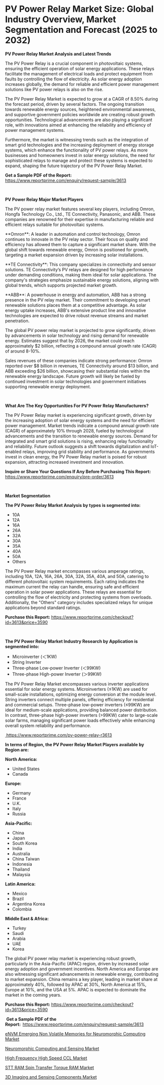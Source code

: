 <p><h1>PV Power Relay Market Size: Global Industry Overview, Market Segmentation and Forecast (2025 to 2032)</h1></p><p><strong>PV Power Relay Market Analysis and Latest Trends</strong></p>
<p><p>The PV Power Relay is a crucial component in photovoltaic systems, ensuring the efficient operation of solar energy applications. These relays facilitate the management of electrical loads and protect equipment from faults by controlling the flow of electricity. As solar energy adoption increases globally, the demand for reliable and efficient power management solutions like PV power relays is also on the rise.</p><p>The PV Power Relay Market is expected to grow at a CAGR of 8.50% during the forecast period, driven by several factors. The ongoing transition towards renewable energy sources, heightened environmental awareness, and supportive government policies worldwide are creating robust growth opportunities. Technological advancements are also playing a significant role, with innovations aimed at enhancing the reliability and efficiency of power management systems.</p><p>Furthermore, the market is witnessing trends such as the integration of smart grid technologies and the increasing deployment of energy storage systems, which enhance the functionality of PV power relays. As more businesses and homeowners invest in solar energy solutions, the need for sophisticated relays to manage and protect these systems is expected to expand, shaping the future trajectory of the PV Power Relay Market.</p></p>
<p><strong>Get a Sample PDF of the Report:&nbsp;</strong> <a href="https://www.reportprime.com/enquiry/request-sample/3613?utm_campaign=118&utm_medium=2&utm_source=Github&utm_content=ia&utm_term=18032025&utm_id=pv-power-relay">https://www.reportprime.com/enquiry/request-sample/3613</a></p>
<p>&nbsp;</p>
<p><strong>PV Power Relay Major Market Players</strong></p>
<p><p>The PV power relay market features several key players, including Omron, Hongfa Technology Co., Ltd., TE Connectivity, Panasonic, and ABB. These companies are renowned for their expertise in manufacturing reliable and efficient relays suitable for photovoltaic systems.</p><p>**Omron**: A leader in automation and control technology, Omron continues to innovate in the PV relay sector. Their focus on quality and efficiency has allowed them to capture a significant market share. With the global shift towards renewable energy, Omron is positioned for growth, targeting a market expansion driven by increasing solar installations.</p><p>**TE Connectivity**: This company specializes in connectivity and sensor solutions. TE Connectivity’s PV relays are designed for high performance under demanding conditions, making them ideal for solar applications. The company's strategies emphasize sustainable energy solutions, aligning with global trends, which supports projected market growth.</p><p>**ABB**: A powerhouse in energy and automation, ABB has a strong presence in the PV relay market. Their commitment to developing smart renewable solutions places them at a competitive advantage. As solar energy uptake increases, ABB's extensive product line and innovative technologies are expected to drive robust revenue streams and market penetration.</p><p>The global PV power relay market is projected to grow significantly, driven by advancements in solar technology and rising demand for renewable energy. Estimates suggest that by 2026, the market could reach approximately $2 billion, reflecting a compound annual growth rate (CAGR) of around 8-10%.</p><p>Sales revenues of these companies indicate strong performance: Omron reported over $8 billion in revenues, TE Connectivity around $13 billion, and ABB exceeding $26 billion, showcasing their substantial roles within the renewable energy landscape. Future growth will likely be fueled by continued investment in solar technologies and government initiatives supporting renewable energy deployment.</p></p>
<p>&nbsp;</p>
<p><strong>What Are The Key Opportunities For PV Power Relay Manufacturers?</strong></p>
<p><p>The PV Power Relay market is experiencing significant growth, driven by the increasing adoption of solar energy systems and the need for efficient power management. Market trends indicate a compound annual growth rate (CAGR) of approximately 10% through 2028, fueled by technological advancements and the transition to renewable energy sources. Demand for integrated and smart grid solutions is rising, enhancing relay functionality and reliability. Future outlook suggests a shift towards digitalization and IoT-enabled relays, improving grid stability and performance. As governments invest in clean energy, the PV Power Relay market is poised for robust expansion, attracting increased investment and innovation.</p></p>
<p><strong>Inquire or Share Your Questions If Any Before Purchasing This Report:</strong> <a href="https://www.reportprime.com/enquiry/pre-order/3613?utm_campaign=118&utm_medium=2&utm_source=Github&utm_content=ia&utm_term=18032025&utm_id=pv-power-relay">https://www.reportprime.com/enquiry/pre-order/3613</a></p>
<p>&nbsp;</p>
<p><strong>Market Segmentation</strong></p>
<p><strong>The PV Power Relay Market Analysis by types is segmented into:</strong></p>
<p><ul><li>10A</li><li>12A</li><li>16A</li><li>26A</li><li>32A</li><li>30A</li><li>35A</li><li>40A</li><li>50A</li><li>Others</li></ul></p>
<p><p>The PV Power Relay market encompasses various amperage ratings, including 10A, 12A, 16A, 26A, 30A, 32A, 35A, 40A, and 50A, catering to different photovoltaic system requirements. Each rating indicates the maximum current the relay can handle, ensuring safe and efficient operation in solar power applications. These relays are essential for controlling the flow of electricity and protecting systems from overloads. Additionally, the "Others" category includes specialized relays for unique applications beyond standard ratings.</p></p>
<p><strong>Purchase this Report:&nbsp;</strong><a href="https://www.reportprime.com/checkout?id=3613&price=3590&utm_campaign=118&utm_medium=2&utm_source=Github&utm_content=ia&utm_term=18032025&utm_id=pv-power-relay">https://www.reportprime.com/checkout?id=3613&price=3590</a></p>
<p>&nbsp;</p>
<p><strong>The PV Power Relay Market Industry Research by Application is segmented into:</strong></p>
<p><ul><li>Microinverter (＜1KW)</li><li>String Inverter</li><li>Three-phase Low-power Inverter (＜99KW)</li><li>Three-phase High-power Inverter (＞99KW)</li></ul></p>
<p><p>The PV Power Relay Market encompasses various inverter applications essential for solar energy systems. Microinverters (≤1KW) are used for small-scale installations, optimizing energy conversion at the module level. String inverters connect multiple panels, offering efficiency for residential and commercial setups. Three-phase low-power inverters (≤99KW) are ideal for medium-scale applications, providing balanced power distribution. In contrast, three-phase high-power inverters (>99KW) cater to large-scale solar farms, managing significant power loads effectively while enhancing overall system reliability and performance.</p></p>
<p><a href="https://www.reportprime.com/pv-power-relay-r3613?utm_campaign=118&utm_medium=2&utm_source=Github&utm_content=ia&utm_term=18032025&utm_id=pv-power-relay">&nbsp;https://www.reportprime.com/pv-power-relay-r3613</a></p>
<p><strong>In terms of Region, the PV Power Relay Market Players available by Region are:</strong></p>
<p>
    <p> <strong> North America: </strong>
        <ul>
            <li>United States</li>
            <li>Canada</li>
        </ul>
        </p> 
    <p> <strong> Europe: </strong>
        <ul>
            <li>Germany</li>
            <li>France</li>
            <li>U.K.</li>
            <li>Italy</li>
            <li>Russia</li>
        </ul>
        </p> 
    <p> <strong> Asia-Pacific: </strong>
        <ul>
            <li>China</li>
            <li>Japan</li>
            <li>South Korea</li>
            <li>India</li>
            <li>Australia</li>
            <li>China Taiwan</li>
            <li>Indonesia</li>
            <li>Thailand</li>
            <li>Malaysia</li>
        </ul>
        </p> 
    <p> <strong> Latin America: </strong>
        <ul>
            <li>Mexico</li>
            <li>Brazil</li>
            <li>Argentina Korea</li>
            <li>Colombia</li>
        </ul>
        </p> 
    <p> <strong> Middle East & Africa: </strong>
        <ul>
            <li>Turkey</li>
            <li>Saudi</li>
            <li>Arabia</li>
            <li>UAE</li>
            <li>Korea</li>
        </ul>
    </p>
    </p>
<p><p>The global PV power relay market is experiencing robust growth, particularly in the Asia-Pacific (APAC) region, driven by increased solar energy adoption and government incentives. North America and Europe are also witnessing significant advancements in renewable energy, contributing to market expansion. China remains a key player, leading in market share at approximately 40%, followed by APAC at 30%, North America at 15%, Europe at 10%, and the USA at 5%. APAC is expected to dominate the market in the coming years.</p></p>
<p><strong>Purchase this Report: </strong><a href="https://www.reportprime.com/checkout?id=3613&price=3590&utm_campaign=118&utm_medium=2&utm_source=Github&utm_content=ia&utm_term=18032025&utm_id=pv-power-relay">https://www.reportprime.com/checkout?id=3613&price=3590</a></p>
<p>&nbsp;<strong>Get a Sample PDF of the Report:&nbsp;&nbsp;</strong><a href="https://www.reportprime.com/enquiry/request-sample/3613?utm_campaign=118&utm_medium=2&utm_source=Github&utm_content=ia&utm_term=18032025&utm_id=pv-power-relay">https://www.reportprime.com/enquiry/request-sample/3613</a></p>
<p><strong></strong></p>
<p><p><a href="https://github.com/tambraunrue691969/Market-Research-Report-List-1/blob/main/envm-emerging-non-volatile-memories-for-neuromorphic-computing-market.md?utm_campaign=118&utm_medium=2&utm_source=Github&utm_content=ia&utm_term=18032025&utm_id=pv-power-relay">eNVM Emerging Non Volatile Memories for Neuromorphic Computing Market</a></p><p><a href="https://github.com/tona7vba/Market-Research-Report-List-1/blob/main/neuromorphic-computing-and-sensing-market.md?utm_campaign=118&utm_medium=2&utm_source=Github&utm_content=ia&utm_term=18032025&utm_id=pv-power-relay">Neuromorphic Computing and Sensing Market</a></p><p><a href="https://github.com/dringals/Market-Research-Report-List-6/blob/main/high-frequency-high-speed-ccl-market.md?utm_campaign=118&utm_medium=2&utm_source=Github&utm_content=ia&utm_term=18032025&utm_id=pv-power-relay">High Frequency High Speed CCL Market</a></p><p><a href="https://github.com/lizamflotow/Market-Research-Report-List-1/blob/main/stt-ram-spin-transfer-torque-ram-market.md?utm_campaign=118&utm_medium=2&utm_source=Github&utm_content=ia&utm_term=18032025&utm_id=pv-power-relay">STT RAM Spin Transfer Torque RAM Market</a></p><p><a href="https://github.com/oslieselotte2192/Market-Research-Report-List-1/blob/main/3d-imaging-and-sensing-components-market.md?utm_campaign=118&utm_medium=2&utm_source=Github&utm_content=ia&utm_term=18032025&utm_id=pv-power-relay">3D Imaging and Sensing Components Market</a></p></p>